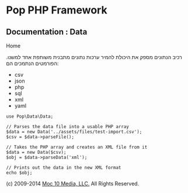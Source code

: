 Pop PHP Framework
=================

Documentation : Data
--------------------

Home

רכיב הנתונים מספק את היכולת להמיר ערכות נתונים מתבנית משותפת אחד למשנו.
הפורמטים הנתמכים הם:

-   csv
-   json
-   php
-   sql
-   xml
-   yaml

<!-- -->

    use Pop\Data\Data;

    // Parses the data file into a usable PHP array
    $data = new Data('../assets/files/test-import.csv');
    $csv = $data->parseFile();

    // Takes the PHP array and creates an XML file from it
    $data = new Data($csv);
    $obj = $data->parseData('xml');

    // Prints out the data in the new XML format
    echo $obj;

\(c) 2009-2014 [Moc 10 Media, LLC.](http://www.moc10media.com) All
Rights Reserved.
